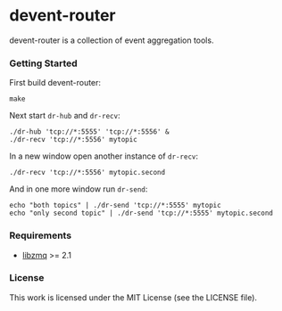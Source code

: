 devent-router
=============

devent-router is a collection of event aggregation tools.

### Getting Started

First build devent-router:

    make

Next start `dr-hub` and `dr-recv`:

    ./dr-hub 'tcp://*:5555' 'tcp://*:5556' &
    ./dr-recv 'tcp://*:5556' mytopic

In a new window open another instance of `dr-recv`:

    ./dr-recv 'tcp://*:5556' mytopic.second

And in one more window run `dr-send`:

    echo "both topics" | ./dr-send 'tcp://*:5555' mytopic
    echo "only second topic" | ./dr-send 'tcp://*:5555' mytopic.second

### Requirements

* [libzmq](https://github.com/zeromq/libzmq) >= 2.1

### License

This work is licensed under the MIT License (see the LICENSE file).
